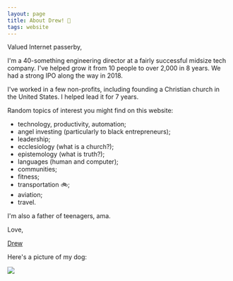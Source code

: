 ```yaml
---
layout: page
title: About Drew! 👋
tags: website
---
```


Valued Internet passerby,

I'm a 40-something engineering director at a fairly successful midsize tech company.  I've helped grow it from 10 people to over 2,000 in 8 years.  We had a strong IPO along the way in 2018.

I've worked in a few non-profits, including founding a Christian church in the United States.  I helped lead it for 7 years.

Random topics of interest you might find on this website:

* technology, productivity, automation;
* angel investing (particularly to black entrepreneurs);
* leadership;
* ecclesiology (what is a church?);
* epistemology (what is truth?);
* languages (human and computer);
* communities;
* fitness;
* transportation 🚲;
* aviation;
* travel.

I'm also a father of teenagers, ama.

Love,

[Drew](mailto:website@draines.com?subject=I%20read%20your%20web%20site)

Here's a picture of my dog:

![](https://storage.googleapis.com/drewr-img/dottie-rug-300.png)
